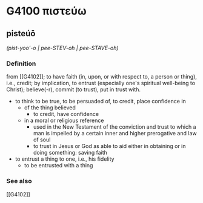 # G4100 πιστεύω

## pisteúō

_(pist-yoo'-o | pee-STEV-oh | pee-STAVE-oh)_

### Definition

from [[G4102]]; to have faith (in, upon, or with respect to, a person or thing), i.e., credit; by implication, to entrust (especially one's spiritual well-being to Christ); believe(-r), commit (to trust), put in trust with.

- to think to be true, to be persuaded of, to credit, place confidence in
  - of the thing believed
    - to credit, have confidence
  - in a moral or religious reference
    - used in the New Testament of the conviction and trust to which a man is impelled by a certain inner and higher prerogative and law of soul
    - to trust in Jesus or God as able to aid either in obtaining or in doing something: saving faith
- to entrust a thing to one, i.e., his fidelity
  - to be entrusted with a thing

### See also

[[G4102]]

